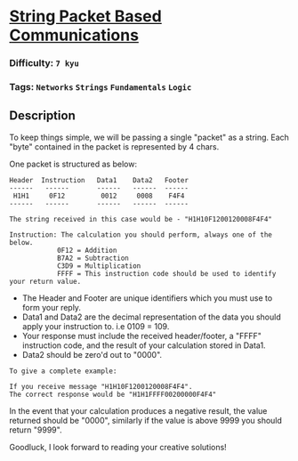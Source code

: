 # [String Packet Based Communications](https://www.codewars.com/kata/5b2be37991c7460d17000009)

### Difficulty: `7 kyu`

### Tags: `Networks` `Strings` `Fundamentals` `Logic` 

## Description

To keep things simple, we will be passing a single "packet" as a string. Each "byte" contained in the packet is represented by 4 chars.

One packet is structured as below:

```
Header  Instruction   Data1    Data2   Footer
------   ------       ------   ------  ------
 H1H1     0F12         0012     0008    F4F4
------   ------       ------   ------  ------

The string received in this case would be - "H1H10F1200120008F4F4"

Instruction: The calculation you should perform, always one of the below.
            0F12 = Addition
            B7A2 = Subtraction
            C3D9 = Multiplication
            FFFF = This instruction code should be used to identify your return value.
```

- The Header and Footer are unique identifiers which you must use to form your reply.
- Data1 and Data2 are the decimal representation of the data you should apply your instruction to. i.e 0109 = 109.
- Your response must include the received header/footer, a "FFFF" instruction code, and the result of your calculation stored in Data1.
- Data2 should be zero'd out to "0000".

```
To give a complete example:

If you receive message "H1H10F1200120008F4F4".
The correct response would be "H1H1FFFF00200000F4F4"
```

In the event that your calculation produces a negative result, the value returned should be "0000", similarly if the value is above 9999 you should return "9999".

Goodluck, I look forward to reading your creative solutions!


